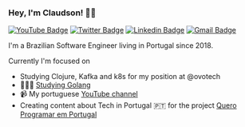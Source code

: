### Hey, I'm Claudson! 👋🏾

[![YouTube Badge](https://img.shields.io/badge/-Youtube-c14438?style=flat-square&labelColor=c14438&logo=youtube&logoColor=white&link=https://youtube.com/filhodanuvem)](https://youtube.com/filhodanuvem)
[![Twitter Badge](https://img.shields.io/badge/-Twitter-1ca0f1?style=flat-square&labelColor=1ca0f1&logo=twitter&logoColor=white&link=https://twitter.com/filhodanuvem)](https://twitter.com/filhodanuvem)
[![Linkedin Badge](https://img.shields.io/badge/-LinkedIn-blue?style=flat-square&logo=Linkedin&logoColor=white&link=https://www.linkedin.com/in/cloudson/)](https://www.linkedin.com/in/cloudson/)
[![Gmail Badge](https://img.shields.io/badge/-Gmail-c14438?style=flat-square&logo=Gmail&logoColor=white)](mailto:claudsonweb+github@gmail.com)

I'm a Brazilian Software Engineer living in Portugal since 2018. 

Currently I'm focused on
- Studying Clojure, Kafka and k8s for my position at @ovotech
- 👨🏾‍💻 [Studying Golang](https://github.com/filhodanuvem?tab=repositories&q=&type=&language=go) 
- 📹 My portuguese [YouTube channel](https://youtube.com/filhodanuvem/)
- Creating content about Tech in Portugal 🇵🇹 for the project [Quero Programar em Portugal](https://queroprogramaremportugal.com.br/)
